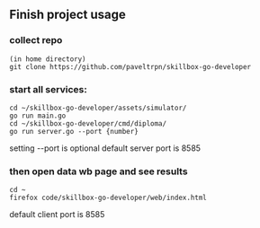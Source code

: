 ## Finish project usage  

### collect repo
```
(in home directory)
git clone https://github.com/paveltrpn/skillbox-go-developer
```
  
### start all services:
```
cd ~/skillbox-go-developer/assets/simulator/
go run main.go
cd ~/skillbox-go-developer/cmd/diploma/
go run server.go --port {number}
```
setting --port is optional
default server port is 8585
  
### then open data wb page and see results
```
cd ~
firefox code/skillbox-go-developer/web/index.html
```
default client port is 8585